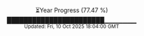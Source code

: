 <p align="center">
⏳Year Progress (77.47 %)<br>
███████████████████████▁▁▁▁▁▁▁ <br>
<sub>Updated: Fri, 10 Oct 2025 18:04:00 GMT</sub>
</p>

